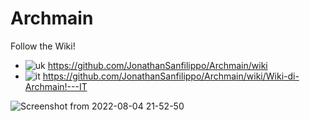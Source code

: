 # Archmain
Follow the Wiki! 

- ![uk](https://user-images.githubusercontent.com/103053714/182963818-3e9b0409-e0f0-485e-9af1-eb4b4f9d6977.png) https://github.com/JonathanSanfilippo/Archmain/wiki 
- ![it](https://user-images.githubusercontent.com/103053714/182963702-b1172c8e-9345-4b4a-b6ea-7e4550fe51ac.png) https://github.com/JonathanSanfilippo/Archmain/wiki/Wiki-di-Archmain!---IT

![Screenshot from 2022-08-04 21-52-50](https://user-images.githubusercontent.com/103053714/182951115-81997e42-f4f3-4ce0-87b6-fa2fcacba036.png)





